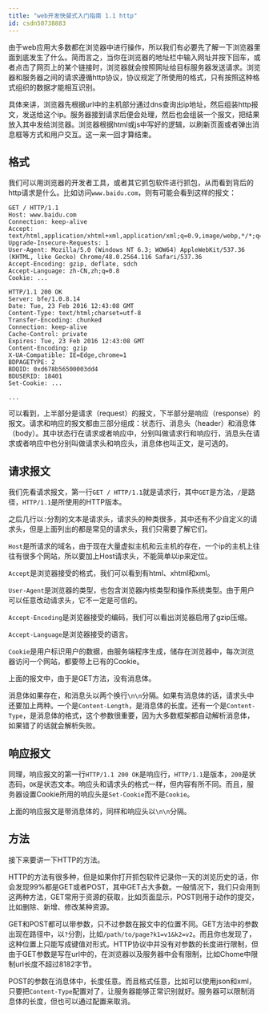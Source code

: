 ```yaml
---
title: "web开发快餐式入门指南 1.1 http"
id: csdn50738883
---
```


由于web应用大多数都在浏览器中进行操作，所以我们有必要先了解一下浏览器里面到底发生了什么。简而言之，当你在浏览器的地址栏中输入网址并按下回车，或者点击了网页上的某个链接时，浏览器就会按照网址给目标服务器发送请求。浏览器和服务器之间的请求遵循http协议，协议规定了所使用的格式，只有按照这种格式组织的数据才能相互识别。

具体来讲，浏览器先根据url中的主机部分通过dns查询出ip地址，然后组装http报文，发送给这个ip。服务器接到请求后便会处理，然后也会组装一个报文，把结果放入其中发给浏览器。浏览器根据html或js中写好的逻辑，以刷新页面或者弹出消息框等方式和用户交互。这一来一回才算结束。

## 格式

我们可以用浏览器的开发者工具，或者其它抓包软件进行抓包，从而看到背后的http请求是什么。比如访问`www.baidu.com`，则有可能会看到这样的报文：

```
GET / HTTP/1.1
Host: www.baidu.com
Connection: keep-alive
Accept: text/html,application/xhtml+xml,application/xml;q=0.9,image/webp,*/*;q=0.8
Upgrade-Insecure-Requests: 1
User-Agent: Mozilla/5.0 (Windows NT 6.3; WOW64) AppleWebKit/537.36 (KHTML, like Gecko) Chrome/48.0.2564.116 Safari/537.36
Accept-Encoding: gzip, deflate, sdch
Accept-Language: zh-CN,zh;q=0.8
Cookie: ...

HTTP/1.1 200 OK
Server: bfe/1.0.8.14
Date: Tue, 23 Feb 2016 12:43:08 GMT
Content-Type: text/html;charset=utf-8
Transfer-Encoding: chunked
Connection: keep-alive
Cache-Control: private
Expires: Tue, 23 Feb 2016 12:43:08 GMT
Content-Encoding: gzip
X-UA-Compatible: IE=Edge,chrome=1
BDPAGETYPE: 2
BDQID: 0xd678b56500003dd4
BDUSERID: 18401
Set-Cookie: ...

...
```

可以看到，上半部分是请求（request）的报文，下半部分是响应（response）的报文。请求和响应的报文都由三部分组成：状态行、消息头（header）和消息体（body）。其中状态行在请求或者响应中，分别叫做请求行和响应行，消息头在请求或者响应中也分别叫做请求头和响应头，消息体也叫正文，是可选的。

## 请求报文

我们先看请求报文，第一行`GET / HTTP/1.1`就是请求行，其中`GET`是方法，`/`是路径，`HTTP/1.1`是所使用的HTTP版本。

之后几行以`:`分割的文本是请求头，请求头的种类很多，其中还有不少自定义的请求头，但是上面列出的都是常见的请求头，我们只需要了解它们。

`Host`是所请求的域名，由于现在大量虚拟主机和云主机的存在，一个ip的主机上往往有很多个网站，所以要加上Host请求头，不能简单以ip来定位。

`Accept`是浏览器接受的格式，我们可以看到有html、xhtml和xml。

`User-Agent`是浏览器的类型，也包含浏览器内核类型和操作系统类型。由于用户可以任意改动请求头，它不一定是可信的。

`Accept-Encoding`是浏览器接受的编码，我们可以看出浏览器启用了gzip压缩。

`Accept-Language`是浏览器接受的语言。

`Cookie`是用户标识用户的数据，由服务端程序生成，储存在浏览器中，每次浏览器访问一个网站，都要带上已有的Cookie。

上面的报文中，由于是GET方法，没有消息体。

消息体如果存在，和消息头以两个换行`\n\n`分隔。如果有消息体的话，请求头中还要加上两种。一个是`Content-Length`，是消息体的长度。还有一个是`Content-Type`，是消息体的格式，这个参数很重要，因为大多数框架都自动解析消息体，如果错了的话就会解析失败。

## 响应报文

同理，响应报文的第一行`HTTP/1.1 200 OK`是响应行，`HTTP/1.1`是版本，`200`是状态码，`OK`是状态文本。响应头和请求头的格式一样，但内容有所不同。而且，服务器设置Cookie所用的响应头是`Set-Cookie`而不是`Cookie`。

上面的响应报文是带消息体的，同样和响应头以`\n\n`分隔。

## 方法

接下来要讲一下HTTP的方法。

HTTP的方法有很多种，但是如果你打开抓包软件记录你一天的浏览历史的话，你会发现99%都是GET或者POST，其中GET占大多数。一般情况下，我们只会用到这两种方法，GET常用于资源的获取，比如页面显示，POST则用于动作的提交，比如删除、新增、修改某种资源。

GET和POST都可以带参数，只不过参数在报文中的位置不同。GET方法中的参数出现在路径中，以`?`分割，比如`/path/to/page?k1=v1&k2=v2`。而且你也发现了，这种位置上只能写成键值对形式。HTTP协议中并没有对参数的长度进行限制，但由于GET参数是写在url中的，在浏览器以及服务器中会有限制，比如Chome中限制url长度不超过8182字节。

POST的参数在消息体中，长度任意。而且格式任意，比如可以使用json和xml，只要把`Content-Type`配置对了，让服务器能够正常识别就好。服务器可以限制消息体的长度，但也可以通过配置来取消。